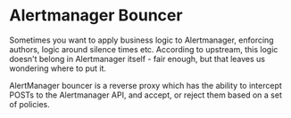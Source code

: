 # Alertmanager Bouncer

Sometimes you want to apply business logic to Alertmanager, enforcing authors, logic around silence times etc.
According to upstream, this logic doesn't belong in Alertmanager itself - fair enough, but that leaves us wondering
where to put it.

AlertManager bouncer is a reverse proxy which has the ability to intercept POSTs to the Alertmanager API, and accept, or
reject them based on a set of policies.  